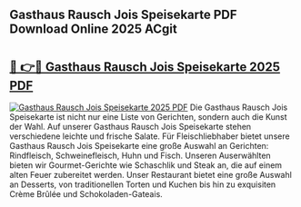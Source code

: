 ## Gasthaus Rausch Jois Speisekarte PDF Download Online 2025 ACgit

# <h2><a href="http://gcdfxb.nevu.top/?p=Gasthaus+Rausch+Jois+Speisekarte">🔗 👉🔴 Gasthaus Rausch Jois Speisekarte 2025 PDF</a></h2>

[![Gasthaus Rausch Jois Speisekarte 2025 PDF](https://i.imgur.com/dBaPXMq.png)](http://gcdfxb.nevu.top/?p=Gasthaus+Rausch+Jois+Speisekarte)
Die Gasthaus Rausch Jois Speisekarte ist nicht nur eine Liste von Gerichten, sondern auch die Kunst der Wahl. Auf unserer Gasthaus Rausch Jois Speisekarte stehen verschiedene leichte und frische Salate. Für Fleischliebhaber bietet unsere Gasthaus Rausch Jois Speisekarte eine große Auswahl an Gerichten: Rindfleisch, Schweinefleisch, Huhn und Fisch. Unseren Auserwählten bieten wir Gourmet-Gerichte wie Schaschlik und Steak an, die auf einem alten Feuer zubereitet werden. Unser Restaurant bietet eine große Auswahl an Desserts, von traditionellen Torten und Kuchen bis hin zu exquisiten Crème Brûlée und Schokoladen-Gateais.
